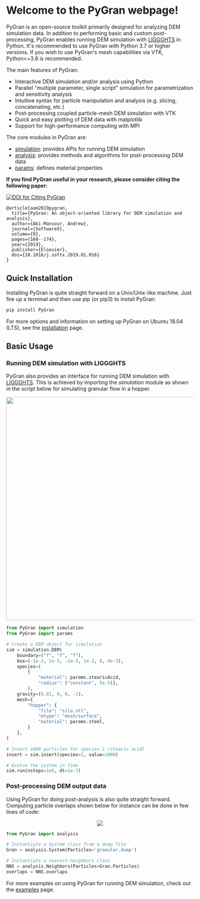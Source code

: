 # Welcome to the PyGran webpage!

PyGran is an open-source toolkit primarily designed for analyzing DEM simulation data. In addition to performing basic and custom post-processing, PyGran enables running DEM simulation with [LIGGGHTS](https://www.cfdem.com/liggghtsr-open-source-discrete-element-method-particle-simulation-code) in Python. It's recommended to use PyGran with Python 3.7 or higher versions. If you wish to use PyGran's mesh capabilities via VTK, Python<=3.8 is recommended.

The main features of PyGran:

- Interactive DEM simulation and/or analysis using Python 
- Parallel "multiple parameter, single script" simulation for parametrization and sensitivity analysis
- Intuitive syntax for particle manipulation and analysis (e.g. slicing, concatenating, etc.)
- Post-processing coupled particle-mesh DEM simulation with VTK
- Quick and easy plotting of DEM data with matplotlib
- Support for high-performance computing with MPI

The core modules in PyGran are:

- [simulation](https://github.com/Andrew-AbiMansour/PyGranSim): provides APIs for running DEM simulation
- [analysis](https://github.com/Andrew-AbiMansour/PyGranAnalysis): provides methods and algorithms for post-processing DEM data
- [params](https://github.com/Andrew-AbiMansour/PyGranParams): defines material properties

**If you find PyGran useful in your research, please consider citing the following paper:**

[![DOI for Citing PyGran](https://img.shields.io/badge/DOI-10.1016%2Fels.jsoftx.5b00056-blue.svg)](https://doi.org/10.1016/j.softx.2019.01.016)

```
@article{aam2019pygran,
  title={PyGran: An object-oriented library for DEM simulation and analysis},
  author={Abi-Mansour, Andrew},
  journal={SoftwareX},
  volume={9},
  pages={168--174},
  year={2019},
  publisher={Elsevier},
  doi={10.1016/j.softx.2019.01.016}
}
```

## Quick Installation
Installing PyGran is quite straight forward on a Unix/Unix-like machine. Just fire up a terminal and then use pip (or pip3) to install PyGran:
```bash
pip install PyGran
```
For more options and information on setting up PyGran on Ubuntu 18.04 (LTS), see the [installation](docs/introduction.html#installation-example-ubuntu-18-04-lts) page.

## Basic Usage
### Running DEM simulation with LIGGGHTS

PyGran also provides an interface for running DEM simulation with [LIGGGHTS](https://www.cfdem.com/liggghtsr-open-source-discrete-element-method-particle-simulation-code). This is achieved by importing the <i>simulation</i> module as shown in the script below for simulating granular flow in a hopper.

<p style="text-align:center;"><img src="images/hopper.png" width="600"></p>

```python
from PyGran import simulation
from PyGran import params

# Create a DEM object for simulation
sim = simulation.DEM(
    boundary=("f", "f", "f"),
    box=(-1e-3, 1e-3, -1e-3, 1e-3, 0, 4e-3),
    species=(
        {
            "material": params.stearicAcid, 
            "radius": ("constant", 5e-5)},
        ),
    gravity=(9.81, 0, 0, -1),
    mesh={
        "hopper": {
            "file": "silo.stl",
            "mtype": "mesh/surface",
            "material": params.steel,
        }
    },
)

# Insert 1000 particles for species 1 (stearic acid)
insert = sim.insert(species=1, value=1000)

# Evolve the system in time
sim.run(nsteps=1e6, dt=1e-7)
```

### Post-processing DEM output data
Using PyGran for doing post-analysis is also quite straight forward. Computing particle overlaps shown below for instance can be done in few lines of code:

<p style="text-align:center;"><img src="images/overlap-hist.png"></p>

```python
from PyGran import analysis

# Instantiate a System class from a dump file
Gran = analysis.System(Particles='granular.dump')

# Instantiate a nearest-neighbors class
NNS = analysis.Neighbors(Particles=Gran.Particles)
overlaps = NNS.overlaps
```
For more examples on using PyGran for running DEM simulation, check out the <a href="http://andrew-abimansour.github.io/PyGran/examples/examples.html">examples</a> page.
